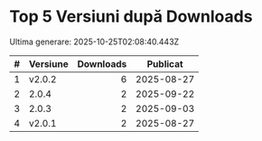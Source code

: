 # Top 5 Versiuni după Downloads

Ultima generare: 2025-10-25T02:08:40.443Z

| # | Versiune | Downloads | Publicat |
| - | - | -: | - |
| 1 | v2.0.2 | 6 | 2025-08-27 |
| 2 | 2.0.4 | 2 | 2025-09-22 |
| 3 | 2.0.3 | 2 | 2025-09-03 |
| 4 | v2.0.1 | 2 | 2025-08-27 |

